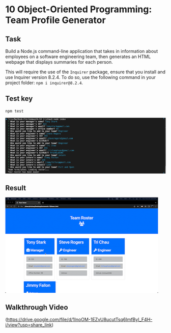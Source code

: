 # 10 Object-Oriented Programming: Team Profile Generator

## Task

Build a Node.js command-line application that takes in information about employees on a software engineering team, then generates an HTML webpage that displays summaries for each person. 

This will require the use of the `Inquirer` package, ensure that you install and use Inquirer version 8.2.4. To do so, use the following command in your project folder: `npm i inquirer@8.2.4`.

## Test key

```
npm test
```
![](./Assets/code.png)

## Result
![](./Assets/Screen_Recording_2023-02-26_at_8_09_55_PM_AdobeExpress.gif)

## Walkthrough Video
(https://drive.google.com/file/d/1InoOM-1EZvU8ucutTsq6ImfByI_F4H-i/view?usp=share_link)